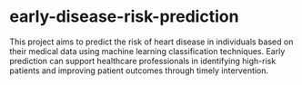 # early-disease-risk-prediction
This project aims to predict the risk of heart disease in individuals based on their medical data using machine learning classification techniques. Early prediction can support healthcare professionals in identifying high-risk patients and improving patient outcomes through timely intervention.
